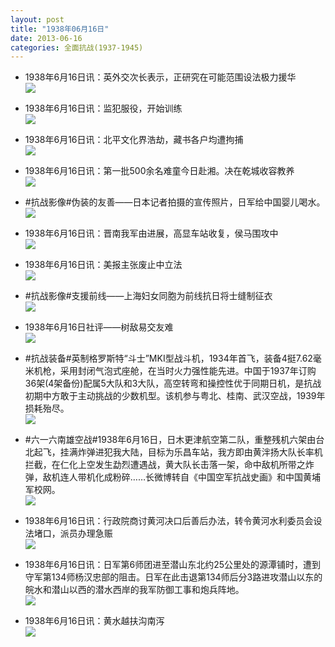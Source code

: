 ```yaml
---
layout: post
title: "1938年06月16日"
date: 2013-06-16
categories: 全面抗战(1937-1945)
---
```


<meta name="referrer" content="no-referrer" />

- 1938年6月16日讯：英外交次长表示，正研究在可能范围设法极力援华 <br/><img src="https://ww2.sinaimg.cn/large/aca367d8jw1e5qbqd8y8cj20ly0a8dhp.jpg" />

- 1938年6月16日讯：监犯服役，开始训练 <br/><img src="https://ww1.sinaimg.cn/large/aca367d8jw1e5q9zju0k1j207l055dg3.jpg" />

- 1938年6月16日讯：北平文化界浩劫，藏书各户均遭拘捕 <br/><img src="https://ww1.sinaimg.cn/large/aca367d8jw1e5q895jigaj20c10ts775.jpg" />

- 1938年6月16日讯：第一批500余名难童今日赴湘。决在乾城收容教养 <br/><img src="https://ww3.sinaimg.cn/large/aca367d8jw1e5q6irxid2j20b40l6jtc.jpg" />

- #抗战影像#伪装的友善——日本记者拍摄的宣传照片，日军给中国婴儿喝水。 <br/><img src="https://ww3.sinaimg.cn/large/aca367d8jw1e5q4slem50j20am0dc40c.jpg" />

- 1938年6月16日讯：晋南我军由进展，高显车站收复，侯马围攻中 <br/><img src="https://ww3.sinaimg.cn/large/aca367d8jw1e5q324zi64j20c10s8mzt.jpg" />

- 1938年6月16日讯：美报主张废止中立法 <br/><img src="https://ww2.sinaimg.cn/large/aca367d8jw1e5q1brcqkbj205d09zaaj.jpg" />

- #抗战影像#支援前线——上海妇女同胞为前线抗日将士缝制征衣 <br/><img src="https://ww1.sinaimg.cn/large/aca367d8jw1e5pzl6jbirj20e009kwf2.jpg" />

- 1938年6月16日社评——树敌易交友难 <br/><img src="https://ww2.sinaimg.cn/large/aca367d8jw1e5pw4drvwtj20c10ov420.jpg" />

- #抗战装备#英制格罗斯特“斗士”MKI型战斗机，1934年首飞，装备4挺7.62毫米机枪，采用封闭气泡式座舱，在当时火力强性能先进。中国于1937年订购36架(4架备份)配属5大队和3大队，高空转弯和操控性优于同期日机，是抗战初期中方敢于主动挑战的少数机型。该机参与粤北、桂南、武汉空战，1939年损耗殆尽。 <br/><img src="https://ww3.sinaimg.cn/large/aca367d8jw1e5prrxgen9j20c10llt9o.jpg" />

- #六一六南雄空战#1938年6月16日，日木更津航空第二队，重整残机六架由台北起飞，挂满炸弹进犯我大陆，目标为乐昌车站，我方即由黄泮扬大队长率机拦截，在仁化上空发生勐烈遭遇战，黄大队长击落一架，命中敌机所带之炸弹，敌机连人带机化成粉碎……长微博转自《中国空军抗战史画》和中国黄埔军校网。 <br/><img src="https://ww4.sinaimg.cn/large/aca367d8jw1e5pqx9snbzj20c12cqage.jpg" />

- 1938年6月16日讯：行政院商讨黄河决口后善后办法，转令黄河水利委员会设法堵口，派员办理急赈 <br/><img src="https://ww2.sinaimg.cn/large/aca367d8jw1e5pp67fk67j20c10rsq5f.jpg" />

- 1938年6月16日讯：日军第6师团进至潜山东北约25公里处的源潭铺时，遭到守军第134师杨汉忠部的阻击。日军在此击退第134师后分3路进攻潜山以东的皖水和潜山以西的潜水西岸的我军防御工事和炮兵阵地。 <br/><img src="https://ww2.sinaimg.cn/large/aca367d8jw1e5pnj3qhx3j20eb0fdq4f.jpg" />

- 1938年6月16日讯：黄水越扶沟南泻 <br/><img src="https://ww4.sinaimg.cn/large/aca367d8jw1e5plpqymqej209k10lace.jpg" />


